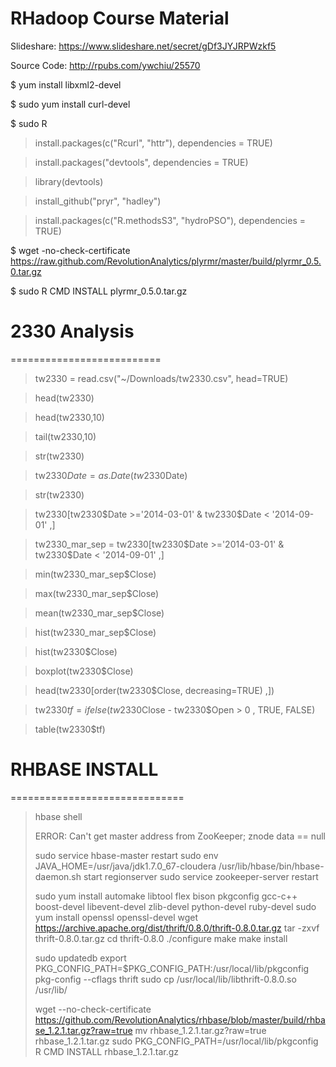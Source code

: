 RHadoop Course Material
=============

Slideshare: https://www.slideshare.net/secret/gDf3JYJRPWzkf5

Source Code: http://rpubs.com/ywchiu/25570


$ yum install libxml2-devel

$ sudo yum install curl-devel

$ sudo R

> install.packages(c("Rcurl", "httr"),  dependencies = TRUE)

> install.packages("devtools", dependencies = TRUE)

> library(devtools)

> install_github("pryr", "hadley")

> install.packages(c("R.methodsS3", "hydroPSO"),  dependencies = TRUE)


$ wget -no-check-certificate  https://raw.github.com/RevolutionAnalytics/plyrmr/master/build/plyrmr_0.5.0.tar.gz

$ sudo R CMD INSTALL plyrmr_0.5.0.tar.gz


# 2330 Analysis
==========================

> tw2330 = read.csv("~/Downloads/tw2330.csv", head=TRUE)

> head(tw2330)

> head(tw2330,10)

> tail(tw2330,10)

> str(tw2330)

> tw2330$Date = as.Date(tw2330$Date)

> str(tw2330)

> tw2330[tw2330$Date >='2014-03-01' & tw2330$Date < '2014-09-01'  ,]

> tw2330_mar_sep = tw2330[tw2330$Date >='2014-03-01' & tw2330$Date < '2014-09-01'  ,]

> min(tw2330_mar_sep$Close)

> max(tw2330_mar_sep$Close)

> mean(tw2330_mar_sep$Close)

> hist(tw2330_mar_sep$Close)

> hist(tw2330$Close)

> boxplot(tw2330$Close)

> head(tw2330[order(tw2330$Close, decreasing=TRUE)  ,])

> tw2330$tf =  ifelse(tw2330$Close - tw2330$Open > 0 , TRUE, FALSE)

> table(tw2330$tf)

# RHBASE INSTALL
==============================
>  hbase shell
> 
> ERROR: Can't get master address from ZooKeeper; znode data == null
> 
> sudo service hbase-master restart
> sudo env JAVA_HOME=/usr/java/jdk1.7.0_67-cloudera /usr/lib/hbase/bin/hbase-daemon.sh start regionserver
> sudo service zookeeper-server restart
> 
> 
> sudo yum install automake libtool flex bison pkgconfig gcc-c++ boost-devel libevent-devel zlib-devel python-devel ruby-devel
> sudo yum install openssl openssl-devel
> wget https://archive.apache.org/dist/thrift/0.8.0/thrift-0.8.0.tar.gz
> tar -zxvf thrift-0.8.0.tar.gz
> cd thrift-0.8.0
> ./configure
> make
> make install
> 
> 
> sudo updatedb
> export PKG_CONFIG_PATH=$PKG_CONFIG_PATH:/usr/local/lib/pkgconfig
> pkg-config --cflags thrift
> sudo cp /usr/local/lib/libthrift-0.8.0.so /usr/lib/
> 
> 
> wget --no-check-certificate https://github.com/RevolutionAnalytics/rhbase/blob/master/build/rhbase_1.2.1.tar.gz?raw=true
> mv rhbase_1.2.1.tar.gz\?raw\=true rhbase_1.2.1.tar.gz
> sudo PKG_CONFIG_PATH=/usr/local/lib/pkgconfig R CMD INSTALL rhbase_1.2.1.tar.gz
